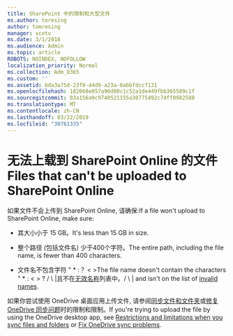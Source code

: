 ```yaml
---
title: SharePoint 中的限制和大型文件
ms.author: toresing
author: tomresing
manager: scotv
ms.date: 3/1/2018
ms.audience: Admin
ms.topic: article
ROBOTS: NOINDEX, NOFOLLOW
localization_priority: Normal
ms.collection: Adm_O365
ms.custom: ''
ms.assetid: bda3a75d-23f8-44d9-a23a-0abbfdccf131
ms.openlocfilehash: 182668e057a90d80c1c52a1de449fbb365589c1f
ms.sourcegitcommit: 03a156a9c9740521155a30775492c7dff0982588
ms.translationtype: MT
ms.contentlocale: zh-CN
ms.lasthandoff: 03/22/2019
ms.locfileid: "30761335"
---
```

# <a name="files-that-cant-be-uploaded-to-sharepoint-online"></a><span data-ttu-id="40369-102">无法上载到 SharePoint Online 的文件</span><span class="sxs-lookup"><span data-stu-id="40369-102">Files that can't be uploaded to SharePoint Online</span></span>

<span data-ttu-id="40369-103">如果文件不会上传到 SharePoint Online, 请确保:</span><span class="sxs-lookup"><span data-stu-id="40369-103">If a file won't upload to SharePoint Online, make sure:</span></span>
  
- <span data-ttu-id="40369-104">其大小小于 15 GB。</span><span class="sxs-lookup"><span data-stu-id="40369-104">It's less than 15 GB in size.</span></span>
    
- <span data-ttu-id="40369-105">整个路径 (包括文件名) 少于400个字符。</span><span class="sxs-lookup"><span data-stu-id="40369-105">The entire path, including the file name, is fewer than 400 characters.</span></span>
    
- <span data-ttu-id="40369-106">文件名不包含字符 " \* :？ \< \></span><span class="sxs-lookup"><span data-stu-id="40369-106">The file name doesn't contain the characters " \* : \< \> ?</span></span> <span data-ttu-id="40369-107">/ \ |且不在[无效名称](https://go.microsoft.com/fwlink/?linkid=866430)列表中。</span><span class="sxs-lookup"><span data-stu-id="40369-107">/ \ | and isn't on the list of [invalid names](https://go.microsoft.com/fwlink/?linkid=866430).</span></span>
    
<span data-ttu-id="40369-108">如果你尝试使用 OneDrive 桌面应用上传文件, 请参阅[同步文件和文件夹](http://go.microsoft.com/fwlink/p/?LinkID=717734)或[修复 OneDrive 同步问题](https://go.microsoft.com/fwlink/?linkid=866431)时的限制和限制。</span><span class="sxs-lookup"><span data-stu-id="40369-108">If you're trying to upload the file by using the OneDrive desktop app, see [Restrictions and limitations when you sync files and folders](http://go.microsoft.com/fwlink/p/?LinkID=717734) or [Fix OneDrive sync problems](https://go.microsoft.com/fwlink/?linkid=866431).</span></span>
  

